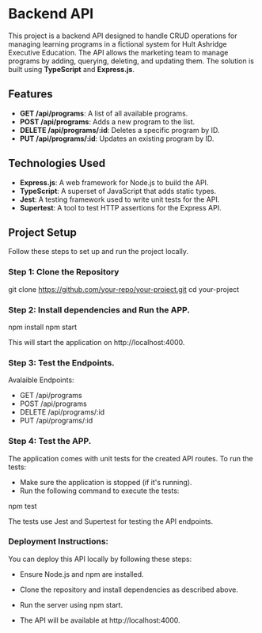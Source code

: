 #  Backend API

This project is a backend API designed to handle CRUD operations for managing learning programs in a fictional system for Hult Ashridge Executive Education. The API allows the marketing team to manage programs by adding, querying, deleting, and updating them. The solution is built using **TypeScript** and **Express.js**.

## Features

- **GET /api/programs**: A list of all available programs.
- **POST /api/programs**: Adds a new program to the list.
- **DELETE /api/programs/:id**: Deletes a specific program by ID.
- **PUT /api/programs/:id**: Updates an existing program by ID.

## Technologies Used

- **Express.js**: A web framework for Node.js to build the API.
- **TypeScript**: A superset of JavaScript that adds static types.
- **Jest**: A testing framework used to write unit tests for the API.
- **Supertest**: A tool to test HTTP assertions for the Express API.

## Project Setup

Follow these steps to set up and run the project locally.

### Step 1: Clone the Repository

git clone https://github.com/your-repo/your-project.git
cd your-project

### Step 2: Install dependencies and Run the APP.

npm install
npm start

This will start the application on http://localhost:4000.

### Step 3: Test the Endpoints.

Avalaible Endpoints: 

- GET /api/programs
- POST /api/programs
- DELETE /api/programs/:id
- PUT /api/programs/:id

### Step 4: Test the APP.

The application comes with unit tests for the created API routes. To run the tests:

- Make sure the application is stopped (if it's running).
- Run the following command to execute the tests:

npm test

The tests use Jest and Supertest for testing the API endpoints.

### Deployment Instructions:

You can deploy this API locally by following these steps:

- Ensure Node.js and npm are installed.

- Clone the repository and install dependencies as described above.

- Run the server using npm start.

- The API will be available at http://localhost:4000.

